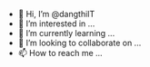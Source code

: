 - 👋 Hi, I’m @dangthiIT
- 👀 I’m interested in ...
- 🌱 I’m currently learning ...
- 💞️ I’m looking to collaborate on ...
- 📫 How to reach me ...

<!---
dangthiIT/dangthiIT is a ✨ special ✨ repository because its `README.md` (this file) appears on your GitHub profile.
You can click the Preview link to take a look at your changes.
--->
